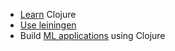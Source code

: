 
- <a href="./learn">Learn</a> Clojure
- <a href="./lein">Use leiningen</a>
- Build <a href="./ml">ML applications</a> using Clojure
